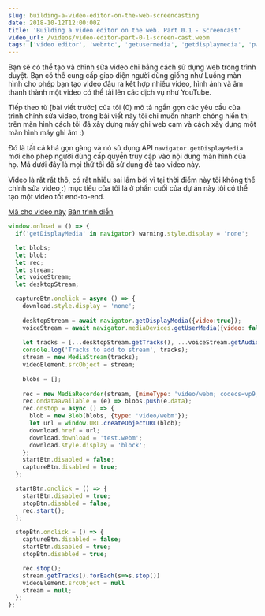 ```yaml
---
slug: building-a-video-editor-on-the-web-screencasting
date: 2018-10-12T12:00:00Z
title: 'Building a video editor on the web. Part 0.1 - Screencast'
video_url: /videos/video-editor-part-0-1-screen-cast.webm
tags: ['video editor', 'webrtc', 'getusermedia', 'getdisplaymedia', 'pwa']
---
```



Bạn sẽ có thể tạo và chỉnh sửa video chỉ bằng cách sử dụng web trong trình duyệt. Bạn có thể cung cấp giao diện người dùng giống như Luồng màn hình cho phép bạn tạo video đầu ra kết hợp nhiều video, hình ảnh và âm thanh thành một video có thể tải lên các dịch vụ như YouTube.

Tiếp theo từ [bài viết trước] của tôi (0) mô tả ngắn gọn các yêu cầu của trình chỉnh sửa video, trong bài viết này tôi chỉ muốn nhanh chóng hiển thị trên màn hình cách tôi đã xây dựng máy ghi web cam và cách xây dựng một màn hình máy ghi âm :)

Đó là tất cả khá gọn gàng và nó sử dụng API `navigator.getDisplayMedia` mới cho phép người dùng cấp quyền truy cập vào nội dung màn hình của họ. Mã dưới đây là mọi thứ tôi đã sử dụng để tạo video này.

Video là rất rất thô, có rất nhiều sai lầm bởi vì tại thời điểm này tôi không thể chỉnh sửa video :) mục tiêu của tôi là ở phần cuối của dự án này tôi có thể tạo một video tốt end-to-end.

[Mã cho video này](https://glitch.com/edit/\#!/screen-recorder-voice?path=script.js:1:0) [Bản trình diễn](https://screen-recorder-voice.glitch.me/)


```javascript  
window.onload = () => {
  if('getDisplayMedia' in navigator) warning.style.display = 'none';

  let blobs;
  let blob;
  let rec;
  let stream;
  let voiceStream;
  let desktopStream;

  captureBtn.onclick = async () => {
    download.style.display = 'none';
    
    desktopStream = await navigator.getDisplayMedia({video:true});
    voiceStream = await navigator.mediaDevices.getUserMedia({video: false, audio: true});
    
    let tracks = [...desktopStream.getTracks(), ...voiceStream.getAudioTracks()]
    console.log('Tracks to add to stream', tracks);
    stream = new MediaStream(tracks);
    videoElement.srcObject = stream;
      
    blobs = [];
  
    rec = new MediaRecorder(stream, {mimeType: 'video/webm; codecs=vp9,opus'});
    rec.ondataavailable = (e) => blobs.push(e.data);
    rec.onstop = async () => {
      blob = new Blob(blobs, {type: 'video/webm'});
      let url = window.URL.createObjectURL(blob);
      download.href = url;
      download.download = 'test.webm';
      download.style.display = 'block';
    };
    startBtn.disabled = false;
    captureBtn.disabled = true;
  };

  startBtn.onclick = () => {
    startBtn.disabled = true;
    stopBtn.disabled = false;
    rec.start();
  };

  stopBtn.onclick = () => {
    captureBtn.disabled = false;
    startBtn.disabled = true;
    stopBtn.disabled = true;

    rec.stop();
    stream.getTracks().forEach(s=>s.stop())
    videoElement.srcObject = null
    stream = null;
  };
};
```

